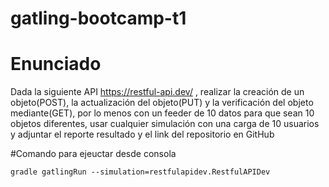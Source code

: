 # gatling-bootcamp-t1

# Enunciado
Dada la siguiente API https://restful-api.dev/ , realizar la creación de un objeto(POST), la actualización del objeto(PUT) y la verificación del objeto mediante(GET), por lo menos con un feeder de 10 datos para que sean 10 objetos diferentes, usar cualquier simulación con una carga de 10 usuarios y adjuntar el reporte resultado y el link del repositorio en GitHub


#Comando para ejeuctar desde consola
```
gradle gatlingRun --simulation=restfulapidev.RestfulAPIDev
```
